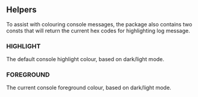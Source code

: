 ## Helpers

To assist with colouring console messages, the package also contains two consts that will return the current
hex codes for highlighting log message.

### HIGHLIGHT

The default console highlight colour, based on dark/light mode.

### FOREGROUND

The current console foreground colour, based on dark/light mode.
